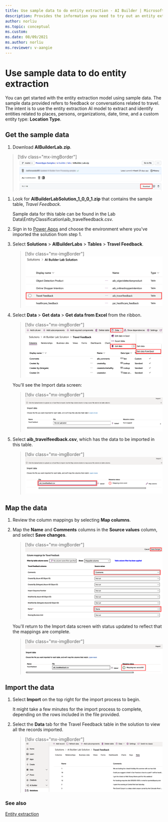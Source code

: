 ```yaml
---
title: Use sample data to do entity extraction - AI Builder | Microsoft Docs
description: Provides the information you need to try out an entity extraction model with sample data AI Builder.
author: norliu
ms.topic: conceptual
ms.custom: 
ms.date: 08/09/2021
ms.author: norliu
ms.reviewer: v-aangie
---
```


# Use sample data to do entity extraction

You can get started with the entity extraction model using sample data. The sample data provided refers to feedback or conversations related to travel. The intent is to use the entity extraction AI model to extract and identify entities related to places, persons, organizations, date, time, and a custom entity type: **Location Type**.

## Get the sample data

1. Download **AIBuilderLab.zip**.
<!--[AIBuilderLab.zip](https://github.com/microsoft/PowerApps-Samples/blob/master/ai-builder/labs/AIBuilder_Lab.zip). -->

   > [!div class="mx-imgBorder"]
   > ![Screenshot of AIBuilder_Lab.zip download screen.](media/entity-download.png "AIBuilder_Lab.zip download screen")

1. Look for **AIBuilderLabSolution_1_0_0_1.zip** that contains the sample table, *Travel Feedback*.

   Sample data for this table can be found in the Lab Data\EntityClassification\aib_travelfeedback.csv.

1. Sign in to [Power Apps](https://make.powerapps.com/) and choose the environment where you've imported the solution from step 1.

1. Select **Solutions** > **AIBuilderLabs** > **Tables** > **Travel Feedback**.

   > [!div class="mx-imgBorder"]
   > ![Screenshot of AI Builder Lab Solution screen showing Travel Feedback table.](media/entity-solution.png "AI Builder Lab Solution screen showing Travel Feedback table")

1. Select **Data** > **Get data** > **Get data from Excel** from the ribbon.

   > [!div class="mx-imgBorder"]
   > ![Screenshot of Travel Feedback screen with import option to get data from Excel.](media/entity-excel.png "Travel Feedback screen with import option to get data from Excel")

     You'll see the Import data screen:

   > [!div class="mx-imgBorder"]
   > ![Screenshot of the Import data screen.](media/entity-import.png "Import data screen")

1. Select **aib_travelfeedback.csv**, which has the data to be imported in this table.

   > [!div class="mx-imgBorder"]
   > ![Screenshot of the Import data screen with aib_travelfeedback.csv selected.](media/entity-import-csv.png "Import data screen with aib_travelfeedback.csv selected")

## Map the data

1. Review the column mappings by selecting **Map columns**.

1. Map the **Name** and **Comments** columns in the **Source values** column, and select **Save changes**.

   > [!div class="mx-imgBorder"]
   > ![Screenshot of column mappings to Travel Feedback table.](media/entity-import-map.png "Column mappings to Travel Feedback table")

   You'll return to the Import data screen with status updated to reflect that the mappings are complete.

   > [!div class="mx-imgBorder"]
   > ![Screenshot of the Import data screen showing that mapping was successful.](media/entity-import-map-done.png "Import data screen showing that mapping was successful")

## Import the data

1. Select **Import** on the top right for the import process to begin.

   It might take a few minutes for the import process to complete, depending on the rows included in the file provided.

1. Select the **Data** tab for the Travel Feedback table in the solution to view all the records imported.

   > [!div class="mx-imgBorder"]
   > ![Screenshot of the imported records in the Data tab.](media/entity-import-map-view.png "Imported records in the Data tab")

### See also

[Entity extraction](formula-bar.md#entity-extraction)

